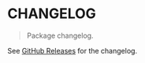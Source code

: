 # CHANGELOG

> Package changelog.

See [GitHub Releases](https://github.com/stdlib-js/stats-base-snanmeanwd/releases) for the changelog.